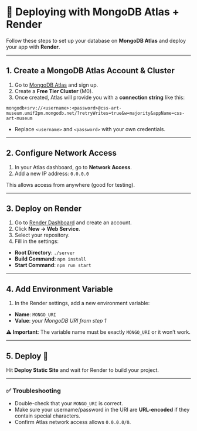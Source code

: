 # 🚀 Deploying with MongoDB Atlas + Render

Follow these steps to set up your database on **MongoDB Atlas** and deploy your app with **Render**.

---

## 1. Create a MongoDB Atlas Account & Cluster
1. Go to [MongoDB Atlas](https://www.mongodb.com/cloud/atlas/register) and sign up.
2. Create a **Free Tier Cluster** (M0).
3. Once created, Atlas will provide you with a **connection string** like this:

``` mongodb+srv://<username>:<password>@css-art-museum.umif2pm.mongodb.net/?retryWrites=true&w=majority&appName=css-art-museum ```

- Replace `<username>` and `<password>` with your own credentials.

---

## 2. Configure Network Access
1. In your Atlas dashboard, go to **Network Access**.
2. Add a new IP address:
``` 0.0.0.0 ```

This allows access from anywhere (good for testing).

---

## 3. Deploy on Render
1. Go to [Render Dashboard](https://dashboard.render.com/login) and create an account.
2. Click **New → Web Service**.
3. Select your repository.
4. Fill in the settings:
- **Root Directory**: `./server`  
- **Build Command**: `npm install`
- **Start Command**: `npm run start`
---

## 4. Add Environment Variable
1. In the Render settings, add a new environment variable:
- **Name**: `MONGO_URI`  
- **Value**: *your MongoDB URI from step 1*  

⚠️ **Important**: The variable name must be exactly `MONGO_URI` or it won’t work.

---

## 5. Deploy 🚀
Hit **Deploy Static Site** and wait for Render to build your project.  

---

### ✅ Troubleshooting
- Double-check that your `MONGO_URI` is correct.  
- Make sure your username/password in the URI are **URL-encoded** if they contain special characters.  
- Confirm Atlas network access allows `0.0.0.0/0`.  
